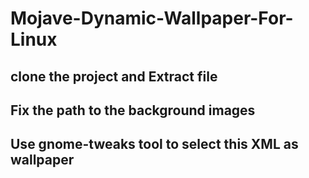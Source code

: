 # Mojave-Dynamic-Wallpaper-For-Linux
## clone the project and Extract file
##  Fix the path to the background images
## Use gnome-tweaks tool to select this XML as wallpaper


